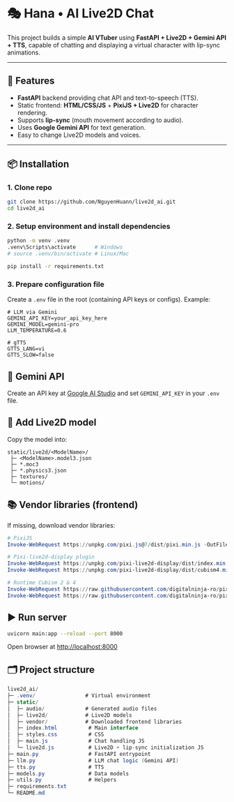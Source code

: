 # 🎭 Hana • AI Live2D Chat

This project builds a simple **AI VTuber** using **FastAPI + Live2D + Gemini API + TTS**, capable of chatting and displaying a virtual character with lip-sync animations.

---

## 🚀 Features
- **FastAPI** backend providing chat API and text-to-speech (TTS).
- Static frontend: **HTML/CSS/JS** + **PixiJS + Live2D** for character rendering.
- Supports **lip-sync** (mouth movement according to audio).
- Uses **Google Gemini API** for text generation.
- Easy to change Live2D models and voices.

---

## 📦 Installation

### 1. Clone repo
```bash
git clone https://github.com/NguyenHuann/live2d_ai.git
cd live2d_ai
````

### 2. Setup environment and install dependencies

```bash
python -m venv .venv
.venv\Scripts\activate      # Windows
# source .venv/bin/activate # Linux/Mac

pip install -r requirements.txt
```

### 3. Prepare configuration file

Create a `.env` file in the root (containing API keys or configs). Example:

```env
# LLM via Gemini
GEMINI_API_KEY=your_api_key_here
GEMINI_MODEL=gemini-pro
LLM_TEMPERATURE=0.6

# gTTS
GTTS_LANG=vi
GTTS_SLOW=false
```

## 🔑 Gemini API

Create an API key at [Google AI Studio](https://aistudio.google.com/) and set `GEMINI_API_KEY` in your `.env` file.

## 🎨 Add Live2D model

Copy the model into:

```php-template
static/live2d/<ModelName>/
 ├─ <ModelName>.model3.json
 ├─ *.moc3
 ├─ *.physics3.json
 ├─ textures/
 └─ motions/
```

## 📚 Vendor libraries (frontend)

If missing, download vendor libraries:

```powershell
# PixiJS
Invoke-WebRequest https://unpkg.com/pixi.js@7/dist/pixi.min.js -OutFile static/vendor/pixi/pixi.min.js

# Pixi-live2d-display plugin
Invoke-WebRequest https://unpkg.com/pixi-live2d-display/dist/index.min.js -OutFile static/vendor/live2d/index.min.js
Invoke-WebRequest https://unpkg.com/pixi-live2d-display/dist/cubism4.min.js -OutFile static/vendor/live2d/cubism4.min.js

# Runtime Cubism 2 & 4
Invoke-WebRequest https://raw.githubusercontent.com/digitalninja-ro/pixi-live2d-display/master/demo/lib/live2d.min.js -OutFile static/vendor/live2d/live2d.min.js
Invoke-WebRequest https://raw.githubusercontent.com/digitalninja-ro/pixi-live2d-display/master/demo/lib/live2dcubismcore.min.js -OutFile static/vendor/live2d/live2dcubismcore.min.js
```

## ▶️ Run server

```bash
uvicorn main:app --reload --port 8000
```

Open browser at [http://localhost:8000](http://localhost:8000)

## 🗂️ Project structure

```csharp
live2d_ai/
├─ .venv/                # Virtual environment
├─ static/
│  ├─ audio/             # Generated audio files
│  ├─ live2d/            # Live2D models
│  ├─ vendor/            # Downloaded frontend libraries
│  ├─ index.html          # Main interface
│  ├─ styles.css          # CSS
│  ├─ main.js             # Chat handling JS
│  └─ live2d.js           # Live2D + lip-sync initialization JS
├─ main.py                # FastAPI entrypoint
├─ llm.py                 # LLM chat logic (Gemini API)
├─ tts.py                 # TTS
├─ models.py              # Data models
├─ utils.py               # Helpers
├─ requirements.txt
└─ README.md
```

